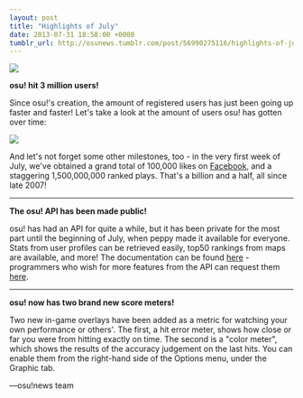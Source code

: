 ```yaml
---
layout: post
title: "Highlights of July"
date: 2013-07-31 18:58:00 +0000
tumblr_url: http://osunews.tumblr.com/post/56990275116/highlights-of-july
---
```


![](https://osu.ppy.sh/images/headers/news-show-default.jpg)

**osu! hit 3 million users!**

Since osu!'s creation, the amount of registered users has just been going up faster and faster! Let's take a look at the amount of users osu! has gotten over time:

![](/wiki/shared/news/2013-07-31-highlights-of-july/graph.png)

And let's not forget some other milestones, too - in the very first week of July, we've obtained a grand total of 100,000 likes on [Facebook](https://www.facebook.com/osugame), and a staggering 1,500,000,000 ranked plays. That's a billion and a half, all since late 2007!

---

**The osu! API has been made public!**

osu! has had an API for quite a while, but it has been private for the most part until the beginning of July, when peppy made it available for everyone. Stats from user profiles can be retrieved easily, top50 rankings from maps are available, and more! The documentation can be found [here](https://github.com/ppy/osu-api/wiki) - programmers who wish for more features from the API can request them [here](https://github.com/ppy/osu-api/issues).

---

**osu! now has two brand new score meters!**

Two new in-game overlays have been added as a metric for watching your own performance or others'. The first, a hit error meter, shows how close or far you were from hitting exactly on time. The second is a "color meter", which shows the results of the accuracy judgement on the last hits. You can enable them from the right-hand side of the Options menu, under the Graphic tab.

—osu!news team
